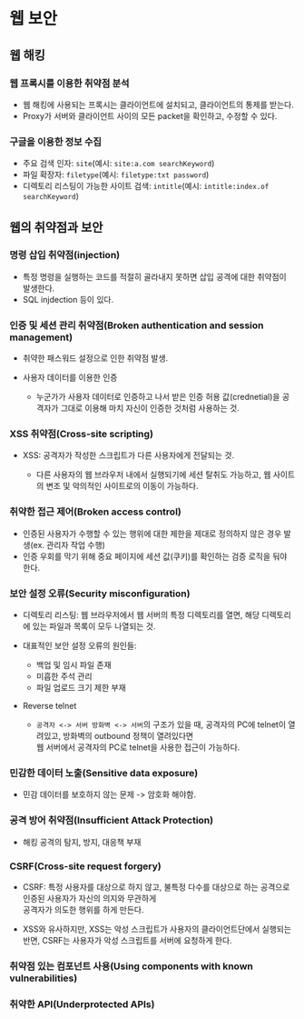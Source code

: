 # 웹 보안

## 웹 해킹

### 웹 프록시를 이용한 취약점 분석

- 웹 해킹에 사용되는 프록시는 클라이언트에 설치되고, 클라이언트의 통제를 받는다.
- Proxy가 서버와 클라이언트 사이의 모든 packet을 확인하고, 수정할 수 있다.

### 구글을 이용한 정보 수집

- 주요 검색 인자: `site`(예시: `site:a.com searchKeyword`)
- 파일 확장자: `filetype`(예시: `filetype:txt password`)
- 디렉토리 리스팅이 가능한 사이트 검색: `intitle`(예시: `intitle:index.of searchKeyword`)

## 웹의 취약점과 보안

### 명령 삽입 취약점(injection)

- 특정 명령을 실행하는 코드를 적절히 골라내지 못하면 삽입 공격에 대한 취약점이 발생한다.
- SQL injdection 등이 있다.

### 인증 및 세션 관리 취약점(Broken authentication and session management)

- 취약한 패스워드 설정으로 인한 취약점 발생.
- 사용자 데이터를 이용한 인증

  - 누군가가 사용자 데이터로 인증하고 나서 받은 인증 허용 값(crednetial)을 공격자가 그대로 이용해 마치 자신이 인증한 것처럼 사용하는 것.

### XSS 취약점(Cross-site scripting)

- XSS: 공격자가 작성한 스크립트가 다른 사용자에게 전달되는 것.

  - 다른 사용자의 웹 브라우저 내에서 실행되기에 세션 탈취도 가능하고, 웹 사이트의 변조 및 악의적인 사이트로의 이동이 가능하다.

### 취약한 접근 제어(Broken access control)

- 인증된 사용자가 수행할 수 있는 행위에 대한 제한을 제대로 정의하지 않은 경우 발생(ex. 관리자 작업 수행)
- 인증 우회를 막기 위해 중요 페이지에 세션 값(쿠키)를 확인하는 검증 로직을 둬야 한다.

### 보안 설정 오류(Security misconfiguration)

- 디렉토리 리스팅: 웹 브라우저에서 웹 서버의 특정 디렉토리를 열면, 해당 디렉토리에 있는 파일과 목록이 모두 나열되는 것.
- 대표적인 보안 설정 오류의 원인들:

  - 백업 및 임시 파일 존재
  - 미흡한 주석 관리
  - 파일 업로드 크기 제한 부재

- Reverse telnet

  - `공격자 <-> 서버 방화벽 <-> 서버`의 구조가 있을 때, 공격자의 PC에 telnet이 열려있고, 방화벽의 outbound 정책이 열려있다면  
    웹 서버에서 공격자의 PC로 telnet을 사용한 접근이 가능하다.

### 민감한 데이터 노출(Sensitive data exposure)

- 민감 데이터를 보호하지 않는 문제 -> 암호화 해야함.

### 공격 방어 취약점(Insufficient Attack Protection)

- 해킹 공격의 탐지, 방지, 대응책 부재

### CSRF(Cross-site request forgery)

- CSRF: 특정 사용자를 대상으로 하지 않고, 불특정 다수를 대상으로 하는 공격으로 인증된 사용자가 자신의 의지와 무관하게  
  공격자가 의도한 행위를 하게 만든다.

- XSS와 유사하지만, XSS는 악성 스크립트가 사용자의 클라이언트단에서 실행되는 반면, CSRF는 사용자가 악성 스크립트를 서버에 요청하게 한다.

### 취약점 있는 컴포넌트 사용(Using components with known vulnerabilities)

### 취약한 API(Underprotected APIs)
